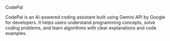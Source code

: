 CodePal

CodePal is an AI-powered coding assistant built using Gemini API by Google for developers. 
It helps users understand programming concepts, solve coding problems, and learn algorithms with clear explanations and code examples.
